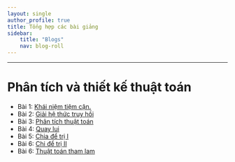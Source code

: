 ```yaml
---
layout: single
author_profile: true
title: Tổng hợp các bài giảng
sidebar:
    title: "Blogs"
    nav: blog-roll
---
```


----
# Phân tích và thiết kế thuật toán
* Bài 1: [Khái niệm tiệm cận.](/Khái-niệm-tiệm-cận/)
* Bài 2: [Giải hệ thức truy hồi](/Hệ-thức-truy-hồi/)
* Bài 3: [Phân tích thuật toán](/Phân-t%C3%ADch-thuật-toán/)
* Bài 4: [Quay lui](/Quay-lui/)
* Bài 5: [Chia để trị I](/Chia-để-trị-I/)
* Bài 6: [Chi để trị II](/Chia-để-trị-2/)
* Bài 6: [Thuật toán tham lam](/Giải-thuật-tham-lam/)
